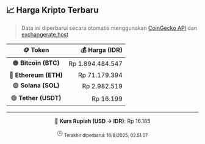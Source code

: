 

<!-- HARGA_KRIPTO -->
## 📈 Harga Kripto Terbaru

> Data ini diperbarui secara otomatis menggunakan [CoinGecko API](https://www.coingecko.com/) dan [exchangerate.host](https://exchangerate.host/)

<div align="center">

| 🪙 Token | 💰 Harga (IDR) |
|:------:|---------------:|
| 🟠 **Bitcoin (BTC)**   | Rp 1.894.484.547 |
| 🔵 **Ethereum (ETH)**  | Rp 71.179.394 |
| 🟣 **Solana (SOL)**    | Rp 2.982.519 |
| 🟢 **Tether (USDT)**   | Rp 16.199 |

---

💱 **Kurs Rupiah (USD → IDR)**: Rp 16.185

🕒 <sub>Terakhir diperbarui: 16/8/2025, 02.51.07</sub>

</div>
<!-- /HARGA_KRIPTO -->